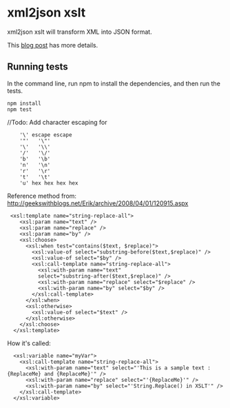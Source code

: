 # xml2json xslt
xml2json xslt will transform XML into JSON format.

This [blog post](http://www.bjelic.net/?p=1117) has more details.

## Running tests

In the command line, run npm to install the dependencies, and then run the tests.

```
npm install
npm test
```

//Todo: Add character escaping for 

```
    '\' escape escape
    '"'   '\"'
    '\'   '\\'  
    '/'   '\/'
    'b'   '\b'
    'n'   '\n'
    'r'   '\r'
    't'   '\t'
    'u' hex hex hex hex
```
Reference method from: http://geekswithblogs.net/Erik/archive/2008/04/01/120915.aspx
```
 <xsl:template name="string-replace-all">
    <xsl:param name="text" />
    <xsl:param name="replace" />
    <xsl:param name="by" />
    <xsl:choose>
      <xsl:when test="contains($text, $replace)">
        <xsl:value-of select="substring-before($text,$replace)" />
        <xsl:value-of select="$by" />
        <xsl:call-template name="string-replace-all">
          <xsl:with-param name="text"
          select="substring-after($text,$replace)" />
          <xsl:with-param name="replace" select="$replace" />
          <xsl:with-param name="by" select="$by" />
        </xsl:call-template>
      </xsl:when>
      <xsl:otherwise>
        <xsl:value-of select="$text" />
      </xsl:otherwise>
    </xsl:choose>
  </xsl:template>
```
 
How it's called: 
```
  <xsl:variable name="myVar">
    <xsl:call-template name="string-replace-all">
      <xsl:with-param name="text" select="'This is a sample text : {ReplaceMe} and {ReplaceMe}'" />
      <xsl:with-param name="replace" select="'{ReplaceMe}'" />
      <xsl:with-param name="by" select="'String.Replace() in XSLT'" />
    </xsl:call-template>
  </xsl:variable>
```

